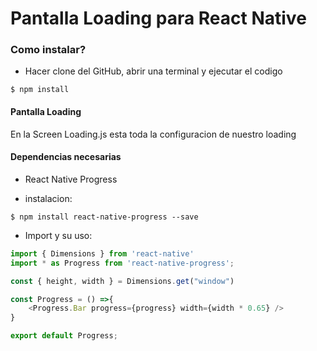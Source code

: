# Pantalla Loading para React Native


### Como instalar?

- Hacer clone del GitHub, abrir una terminal y ejecutar el codigo

`$ npm install`

#### Pantalla Loading

En la Screen Loading.js esta toda la configuracion de nuestro loading

#### Dependencias necesarias

- React Native Progress

- instalacion:

`$ npm install react-native-progress --save`

- Import y su uso:

```javascript
import { Dimensions } from 'react-native'
import * as Progress from 'react-native-progress';

const { height, width } = Dimensions.get("window")

const Progress = () =>{
	<Progress.Bar progress={progress} width={width * 0.65} />
}

export default Progress;
```
